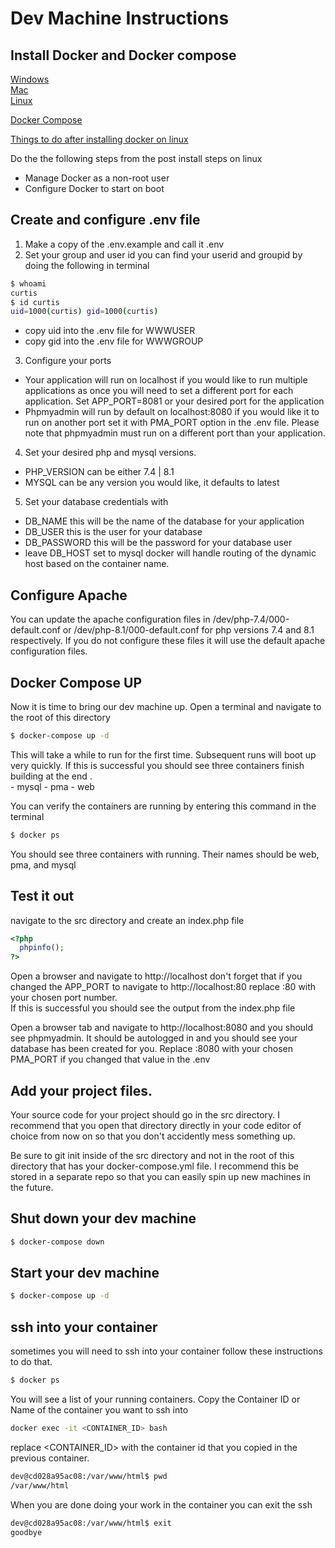 # Dev Machine Instructions
## Install Docker and Docker compose
[Windows](https://docs.docker.com/desktop/windows/install/)  
[Mac](https://docs.docker.com/desktop/mac/install/)  
[Linux](https://computingforgeeks.com/how-to-install-docker-on-ubuntu/)  
  
[Docker Compose](https://docs.docker.com/compose/install/)

[Things to do after installing docker on linux](https://docs.docker.com/engine/install/linux-postinstall/)  

Do the the following steps from the post install steps on linux

 - Manage Docker as a non-root user
 - Configure Docker to start on boot

## Create and configure .env file
1. Make a copy of the .env.example and call it .env
2. Set your group and user id you can find your userid and groupid by doing the following in terminal

```sh
$ whoami
curtis
$ id curtis
uid=1000(curtis) gid=1000(curtis)
```

 - copy uid into the .env file for WWWUSER  
 - copy gid into the .env file for WWWGROUP

3. Configure your ports  
 - Your application will run on localhost if you would like to run multiple applications as once you will need to set a different port for each application. Set APP_PORT=8081 or your desired port for the application  
 - Phpmyadmin will run by default on localhost:8080 if you would like it to run on another port set it with PMA_PORT option in the .env file. Please note that phpmyadmin must run on a different port than your application.

 4. Set your desired php and mysql versions.
  - PHP_VERSION can be either 7.4 | 8.1
  - MYSQL can be any version you would like, it defaults to latest

  5. Set your database credentials with 
   - DB_NAME this will be the name of the database for your application
   - DB_USER this is the user for your database
   - DB_PASSWORD this will be the password for your database user
   - leave DB_HOST set to mysql docker will handle routing of the dynamic host based on the container name.

   ## Configure Apache

   You can update the apache configuration files in /dev/php-7.4/000-default.conf or /dev/php-8.1/000-default.conf for php versions 7.4 and 8.1 respectively. If you do not configure these files it will use the default apache configuration files.

   ## Docker Compose UP
   Now it is time to bring our dev machine up. Open a terminal and navigate to the root of this directory

   ```sh
   $ docker-compose up -d
   ```
   This will take a while to run for the first time. Subsequent runs will boot up very quickly. If this is successful you should see three containers finish building at the end .  
    - mysql
    - pma 
    - web

  You can verify the containers are running by entering this command in the terminal  
  ```sh
  $ docker ps
  ```
  You should see three containers with running. Their names should be web, pma, and mysql

  ## Test it out 
  navigate to the src directory and create an index.php file 
  ```php 
  <?php 
    phpinfo();
  ?>
  ```
  Open a browser and navigate to http://localhost don't forget that if you changed the APP_PORT to navigate to http://localhost:80 replace :80 with your chosen port number.  
  If this is successful you should see the output from the index.php file

  Open a browser tab and navigate to http://localhost:8080 and you should see phpmyadmin. It should be autologged in and you should see your database has been created for you. Replace :8080 with your chosen PMA_PORT if you changed that value in the .env

  ## Add your project files. 
  
  Your source code for your project should go in the src directory. I recommend that you open that directory directly in your code editor of choice from now on so that you don't accidently mess something up.

  Be sure to git init inside of the src directory and not in the root of this directory that has your docker-compose.yml file. I recommend this be stored in a separate repo so that you can easily spin up new machines in the future.

  ## Shut down your dev machine
  ```sh 
  $ docker-compose down
  ``` 

  ## Start your dev machine 
  ```sh 
  $ docker-compose up -d 
  ``` 

  ## ssh into your container
  sometimes you will need to ssh into your container follow these instructions to do that.

  ```sh 
  $ docker ps
  ``` 
  You will see a list of your running containers. 
  Copy the Container ID or Name of the container you want to ssh into

  ```sh 
  docker exec -it <CONTAINER_ID> bash
  ``` 
  replace <CONTAINER_ID> with the container id that you copied in the previous container. 

  ```sh 
  dev@cd028a95ac08:/var/www/html$ pwd
  /var/www/html
  ```
  When you are done doing your work in the container you can exit the ssh
  ```sh 
  dev@cd028a95ac08:/var/www/html$ exit
  goodbye
  ``` 